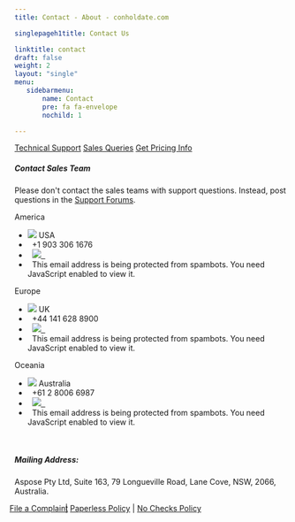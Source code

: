 ```yaml
---
title: Contact - About - conholdate.com

singlepageh1title: Contact Us

linktitle: contact
draft: false
weight: 2
layout: "single"
menu:
   sidebarmenu: 
       name: Contact 
       pre: fa fa-envelope
       nochild: 1

---
```


<div class="box1 bor-btm"><a class="btn btn-info btn-lg" href="https://forum.conholdate.com">Technical Support</a> <a class="btn btn-info btn-lg" href="https://forum.conholdate.com/c/purchase"><span class="glyphicon glyphicon-circle-arrow-right"> </span> Sales Queries</a> <a class="btn btn-info btn-lg" href="https://purchase.conholdate.com/pricing"><span class="glyphicon glyphicon-circle-arrow-right"> </span> Get Pricing Info</a></div>
<div class="box1">
<h5>Contact Sales Team</h5>
<p>Please don't contact the sales teams with support questions. Instead, post questions in the <a href="https://forum.conholdate.com" shape="rect">Support Forums</a>.</p>
</div>
<div class="row panel-container2">
<div class="col-md-4">
<div class="panel panel-default">
<div class="panel-heading">America</div>
<div class="panel-body">
<ul class="list-unstyled">
<li><img src="/templates/brand/images/icons/CountryFlag-US.png"> USA</li>
<li><i class="fa fa-phone"> </i> +1 903 306 1676</li>
<li><i class="fa fa-skype"> </i> <a href="skype:asposeptyltd.sales?call" shape="rect"><img src="/templates/brand/images/icons/skypeStatus-Icon.png">  </a></li>
<li><i class="fa fa-envelope"> </i> <span id="cloakaf901131c1df31bff2829a452e7351f0">This email address is being protected from spambots. You need JavaScript enabled to view it.</span><script type="text/javascript">document.getElementById('cloakaf901131c1df31bff2829a452e7351f0').innerHTML='';var prefix='&#109;a'+'i&#108;'+'&#116;o';var path='hr'+'ef'+'=';var addyaf901131c1df31bff2829a452e7351f0='s&#97;l&#101;s'+'&#64;';addyaf901131c1df31bff2829a452e7351f0=addyaf901131c1df31bff2829a452e7351f0+'c&#111;nh&#111;ld&#97;t&#101;'+'&#46;'+'c&#111;m';var addy_textaf901131c1df31bff2829a452e7351f0='s&#97;l&#101;s'+'&#64;'+'c&#111;nh&#111;ld&#97;t&#101;'+'&#46;'+'c&#111;m';document.getElementById('cloakaf901131c1df31bff2829a452e7351f0').innerHTML+='<a '+path+'\''+prefix+':'+addyaf901131c1df31bff2829a452e7351f0+'\'>'+addy_textaf901131c1df31bff2829a452e7351f0+'<\/a>';</script></li>
</ul>
</div>
</div>
</div>
<!--/ -->
<div class="col-md-4">
<div class="panel panel-default">
<div class="panel-heading">Europe</div>
<div class="panel-body">
<ul class="list-unstyled">
<li><img src="/templates/brand/images/icons/CountryFlag-UK.png"> UK</li>
<li><i class="fa fa-phone"> </i> +44 141 628 8900</li>
<li><i class="fa fa-skype"> </i> <a href="skype:asposeptyltd.sales?call" shape="rect"><img src="/templates/brand/images/icons/skypeStatus-Icon.png">  </a></li>
<li><i class="fa fa-envelope"> </i> <span id="cloak849524ba685b008861fae8296801a85b">This email address is being protected from spambots. You need JavaScript enabled to view it.</span><script type="text/javascript">document.getElementById('cloak849524ba685b008861fae8296801a85b').innerHTML='';var prefix='&#109;a'+'i&#108;'+'&#116;o';var path='hr'+'ef'+'=';var addy849524ba685b008861fae8296801a85b='s&#97;l&#101;s'+'&#64;';addy849524ba685b008861fae8296801a85b=addy849524ba685b008861fae8296801a85b+'c&#111;nh&#111;ld&#97;t&#101;'+'&#46;'+'c&#111;m';var addy_text849524ba685b008861fae8296801a85b='s&#97;l&#101;s'+'&#64;'+'c&#111;nh&#111;ld&#97;t&#101;'+'&#46;'+'c&#111;m';document.getElementById('cloak849524ba685b008861fae8296801a85b').innerHTML+='<a '+path+'\''+prefix+':'+addy849524ba685b008861fae8296801a85b+'\'>'+addy_text849524ba685b008861fae8296801a85b+'<\/a>';</script></li>
</ul>
</div>
</div>
</div>
<div class="col-md-4">
<div class="panel panel-default">
<div class="panel-heading">Oceania</div>
<div class="panel-body">
<ul class="list-unstyled">
<li><img src="/templates/brand/images/icons/CountryFlag-AUSTRALIA.png"> Australia</li>
<li><i class="fa fa-phone"> </i> +61 2 8006 6987</li>
<li><i class="fa fa-skype"> </i> <a href="skype:asposeptyltd.sales?call" shape="rect"><img src="/templates/brand/images/icons/skypeStatus-Icon.png">  </a></li>
<li><i class="fa fa-envelope"> </i> <span id="cloak120c795754eb777aa9d52634d5aac8cc">This email address is being protected from spambots. You need JavaScript enabled to view it.</span><script type="text/javascript">document.getElementById('cloak120c795754eb777aa9d52634d5aac8cc').innerHTML='';var prefix='&#109;a'+'i&#108;'+'&#116;o';var path='hr'+'ef'+'=';var addy120c795754eb777aa9d52634d5aac8cc='s&#97;l&#101;s'+'&#64;';addy120c795754eb777aa9d52634d5aac8cc=addy120c795754eb777aa9d52634d5aac8cc+'c&#111;nh&#111;ld&#97;t&#101;'+'&#46;'+'c&#111;m';var addy_text120c795754eb777aa9d52634d5aac8cc='s&#97;l&#101;s'+'&#64;'+'c&#111;nh&#111;ld&#97;t&#101;'+'&#46;'+'c&#111;m';document.getElementById('cloak120c795754eb777aa9d52634d5aac8cc').innerHTML+='<a '+path+'\''+prefix+':'+addy120c795754eb777aa9d52634d5aac8cc+'\'>'+addy_text120c795754eb777aa9d52634d5aac8cc+'<\/a>';</script></li>
</ul>
</div>
</div>
</div>
</div>
<div class="clearall"> </div>
<div class="box1">
<h5>Mailing Address:</h5>
<p>Aspose Pty Ltd, Suite 163, 79 Longueville Road, Lane Cove, NSW, 2066, Australia.</p>
<a class="btn-sm" style="margin: -9px;" href="/contact/complaint" rel="alternate">File a Complaint</a> | <a class="btn-sm" href="/legal/paperless-policy" rel="alternate">Paperless Policy</a>  | <a class="btn-sm" href="https://purchase.conholdate.com/policies/no-checks">No Checks Policy</a> </div>
